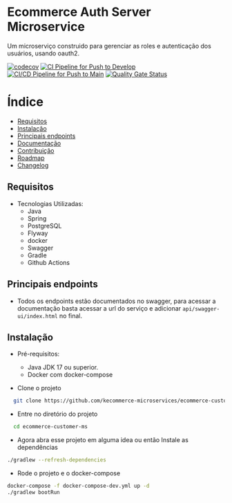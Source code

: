 
# Ecommerce Auth Server Microservice

Um microserviço construido para gerenciar as roles e autenticação dos usuários,
usando oauth2.

[![codecov](https://codecov.io/gh/kecommerce-microservices/ecommerce-customer-ms/branch/develop/graph/badge.svg?token=Suo3KSpMBW)](https://codecov.io/gh/kecommerce-microservices/ecommerce-customer-ms)
[![CI Pipeline for Push to Develop](https://github.com/kecommerce-microservices/ecommerce-customer-ms/actions/workflows/ci-push-develop.yml/badge.svg?branch=develop)](https://github.com/kecommerce-microservices/ecommerce-customer-ms/actions/workflows/ci-push-develop.yml)
[![CI/CD Pipeline for Push to Main](https://github.com/kecommerce-microservices/ecommerce-customer-ms/actions/workflows/ci-cd-push-main.yml/badge.svg?branch=main)](https://github.com/kecommerce-microservices/ecommerce-customer-ms/actions/workflows/ci-cd-push-main.yml)
[![Quality Gate Status](https://sonarcloud.io/api/project_badges/measure?project=kecommerce-microservices_ecommerce-customer-ms&metric=alert_status)](https://sonarcloud.io/summary/new_code?id=kecommerce-microservices_ecommerce-customer-ms)

# Índice

- [Requisitos](#requisitos)
- [Instalação](#instalação)
- [Principais endpoints](#principais-endpoints)
- [Documentação](docs/documentation.md)
- [Contribuição](docs/CONTRIBUTING.md)
- [Roadmap](docs/roadmap.md)
- [Changelog](docs/changelog.md)

## Requisitos

- Tecnologias Utilizadas:
  - Java
  - Spring
  - PostgreSQL
  - Flyway
  - docker
  - Swagger
  - Gradle
  - Github Actions

## Principais endpoints

- Todos os endpoints estão documentados no swagger, para acessar a documentação basta acessar a url do serviço e adicionar `api/swagger-ui/index.html` no final.

## Instalação

- Pré-requisitos:
    - Java JDK 17 ou superior.
    - Docker com docker-compose

- Clone o projeto
```bash
  git clone https://github.com/kecommerce-microservices/ecommerce-customer-ms.git
```

- Entre no diretório do projeto
```bash
  cd ecommerce-customer-ms
```

- Agora abra esse projeto em alguma idea ou então Instale as dependências
```bash
./gradlew --refresh-dependencies
```

- Rode o projeto e o docker-compose
```bash
docker-compose -f docker-compose-dev.yml up -d
./gradlew bootRun
```